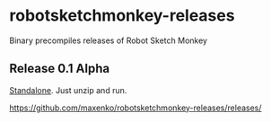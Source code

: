 # robotsketchmonkey-releases
Binary precompiles releases of Robot Sketch Monkey

## Release 0.1 Alpha
[Standalone](https://github.com/maxenko/robotsketchmonkey-releases/releases/download/alpha/RobotSketchMonkey-0_1.zip). Just unzip and run.

https://github.com/maxenko/robotsketchmonkey-releases/releases/
